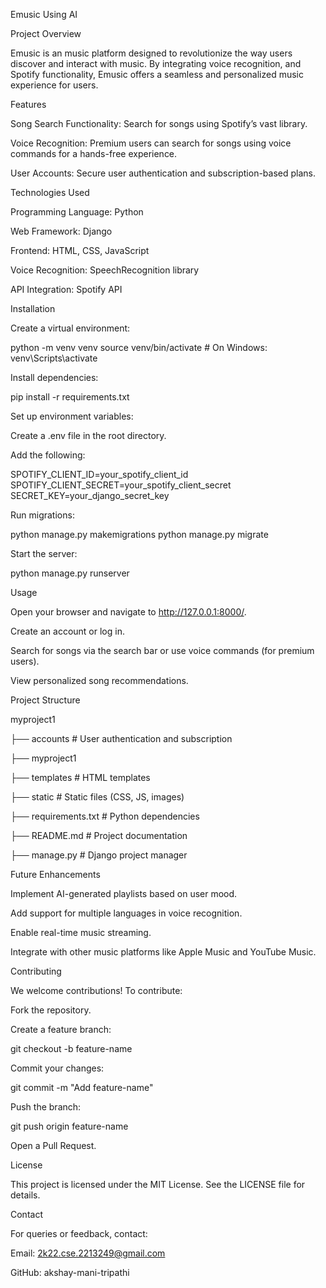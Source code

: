 Emusic Using AI

Project Overview

Emusic is an music platform designed to revolutionize the way users discover and interact with music. By integrating voice recognition, and Spotify functionality, Emusic offers a seamless and personalized music experience for users.

Features

Song Search Functionality: Search for songs using Spotify’s vast library.

Voice Recognition: Premium users can search for songs using voice commands for a hands-free experience.

User Accounts: Secure user authentication and subscription-based plans.

Technologies Used

Programming Language: Python

Web Framework: Django

Frontend: HTML, CSS, JavaScript

Voice Recognition: SpeechRecognition library

API Integration: Spotify API

Installation

Create a virtual environment:

python -m venv venv
source venv/bin/activate  # On Windows: venv\Scripts\activate

Install dependencies:

pip install -r requirements.txt

Set up environment variables:

Create a .env file in the root directory.

Add the following:

SPOTIFY_CLIENT_ID=your_spotify_client_id
SPOTIFY_CLIENT_SECRET=your_spotify_client_secret
SECRET_KEY=your_django_secret_key

Run migrations:

python manage.py makemigrations
python manage.py migrate

Start the server:

python manage.py runserver

Usage

Open your browser and navigate to http://127.0.0.1:8000/.

Create an account or log in.

Search for songs via the search bar or use voice commands (for premium users).

View personalized song recommendations.

Project Structure

myproject1

├── accounts            # User authentication and subscription

├── myproject1

├── templates           # HTML templates

├── static              # Static files (CSS, JS, images)

├── requirements.txt    # Python dependencies

├── README.md           # Project documentation

├── manage.py           # Django project manager


Future Enhancements

Implement AI-generated playlists based on user mood.

Add support for multiple languages in voice recognition.

Enable real-time music streaming.

Integrate with other music platforms like Apple Music and YouTube Music.

Contributing

We welcome contributions! To contribute:

Fork the repository.

Create a feature branch:

git checkout -b feature-name

Commit your changes:

git commit -m "Add feature-name"

Push the branch:

git push origin feature-name

Open a Pull Request.

License

This project is licensed under the MIT License. See the LICENSE file for details.

Contact

For queries or feedback, contact:

Email: 2k22.cse.2213249@gmail.com

GitHub: akshay-mani-tripathi

